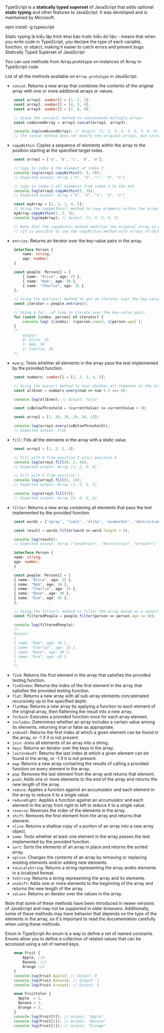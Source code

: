 TypeScript is a __statically typed superset__ of JavaScript that adds optional __static typing__ and other features to JavaScript. It was developed and is maintained by Microsoft.

npm install -g typescript

Static typing là kiểu lập trình khai báo trước kiểu dữ liệu - means that when you write code in TypeScript, you declare the type of each variable, function, or object, making it easier to catch errors and prevent bugs. 
Statically Typed Superset of JavaScript 

You can use methods from Array.prototype on instances of Array in TypeScript code

List of all the methods available on `Array.prototype` in JavaScript:

- `concat`: Returns a new array that combines the contents of the original array with one or more additional arrays or values.  
```typescript
    const array1: number[] = [1, 2, 3];
    const array2: number[] = [4, 5, 6];
    const array3: number[] = [7, 8, 9];

    // Using the concat() method to concatenate multiple arrays
    const combinedArray = array1.concat(array2, array3);

    console.log(combinedArray); // Output: [1, 2, 3, 4, 5, 6, 7, 8, 9]
    // the concat method does not modify the original arrays, but instead returns a new array containing all the elements from the original arrays in the order they were concatenated.
```
- `copyWithin`: Copies a sequence of elements within the array to the position starting at the specified target index.
```typescript
    const array1 = ['a', 'b', 'c', 'd', 'e'];

    // Copy to index 0 the element at index 3
    console.log(array1.copyWithin(0, 3, 4));
    // Expected output: Array ["d", "b", "c", "d", "e"]

    // Copy to index 1 all elements from index 3 to the end
    console.log(array1.copyWithin(1, 3));
    // Expected output: Array ["d", "d", "e", "d", "e"]

    const myArray = [1, 2, 3, 4, 5];
    // Using the copyWithin() method to copy elements within the array
    myArray.copyWithin(1, 3, 5);
    console.log(myArray); // Output: [1, 4, 5, 4, 5]

    // Note that the copyWithin method modifies the original array in place, and does not return a new array. Also, we're using TypeScript to declare the type of myArray as number[], which indicates that it's an array of numbers.
    // iIt is possible to use the copyWithin method with arrays of objects in TypeScript
```
- `entries`: Returns an iterator over the key-value pairs in the array.
```typescript
    interface Person {
        name: string;
        age: number;
    }

    const people: Person[] = [
        { name: "Alice", age: 25 },
        { name: "Bob", age: 30 },
        { name: "Charlie", age: 35 },
    ];

    // Using the entries() method to get an iterator over the key-value pairs in the array
    const iterator = people.entries();

    // Using a for...of loop to iterate over the key-value pairs
    for (const [index, person] of iterator) {
        console.log(`${index}: ${person.name}, ${person.age}`);
    }
    /*
        Output:
        0: Alice, 25
        1: Bob, 30
        2: Charlie, 35
    */
```
- `every`: Tests whether all elements in the array pass the test implemented by the provided function.
```typescript
    const numbers: number[] = [1, 2, 3, 4, 5];

    // Using the every() method to test whether all elements in the array are even
    const allEven = numbers.every(num => num % 2 === 0);

    console.log(allEven); // Output: false

    const isBelowThreshold = (currentValue) => currentValue < 40;

    const array1 = [1, 30, 39, 29, 10, 13];

    console.log(array1.every(isBelowThreshold));
    // Expected output: true

```
- `fill`: Fills all the elements in the array with a static value.  
```typescript
    const array1 = [1, 2, 3, 4];

    // Fill with 0 from position 2 until position 4
    console.log(array1.fill(0, 2, 4));
    // Expected output: Array [1, 2, 0, 0]

    // Fill with 5 from position 1
    console.log(array1.fill(5, 1));
    // Expected output: Array [1, 5, 5, 5]

    console.log(array1.fill(6));
    // Expected output: Array [6, 6, 6, 6]
```
- `filter`: Returns a new array containing all elements that pass the test implemented by the provided function.
```typescript
    const words = ['spray', 'limit', 'elite', 'exuberant', 'destruction', 'present'];

    const result = words.filter(word => word.length > 6);

    console.log(result);
    // Expected output: Array ["exuberant", "destruction", "present"]

    interface Person {
    name: string;
    age: number;
    }

    const people: Person[] = [
    { name: "Alice", age: 25 },
    { name: "Bob", age: 30 },
    { name: "Charlie", age: 35 },
    { name: "Dave", age: 40 },
    { name: "Eve", age: 45 },
    ];

    // Using the filter() method to filter the array based on a condition
    const filteredPeople = people.filter(person => person.age >= 30);

    console.log(filteredPeople);
    /*
    Output:
    [
    { name: "Bob", age: 30 },
    { name: "Charlie", age: 35 },
    { name: "Dave", age: 40 },
    { name: "Eve", age: 45 },
    ]
    */
```
- `find`: Returns the first element in the array that satisfies the provided testing function.
- `findIndex`: Returns the index of the first element in the array that satisfies the provided testing function.
- `flat`: Returns a new array with all sub-array elements concatenated recursively up to the specified depth.
- `flatMap`: Returns a new array by applying a function to each element of the original array, then flattening the result into a new array.
- `forEach`: Executes a provided function once for each array element.
- `includes`: Determines whether an array includes a certain value among its elements, returning true or false as appropriate.
- `indexOf`: Returns the first index at which a given element can be found in the array, or -1 if it is not present.
- `join`: Joins all elements of an array into a string.
- `keys`: Returns an iterator over the keys in the array.
- `lastIndexOf`: Returns the last index at which a given element can be found in the array, or -1 if it is not present.
- `map`: Returns a new array containing the results of calling a provided function on every element in the array.
- `pop`: Removes the last element from the array and returns that element.
- `push`: Adds one or more elements to the end of the array and returns the new length of the array.
- `reduce`: Applies a function against an accumulator and each element in the array to reduce it to a single value.
- `reduceRight`: Applies a function against an accumulator and each element in the array from right to left to reduce it to a single value.
- `reverse`: Reverses the order of the elements in the array.
- `shift`: Removes the first element from the array and returns that element.
- `slice`: Returns a shallow copy of a portion of an array into a new array object.
- `some`: Tests whether at least one element in the array passes the test implemented by the provided function.
- `sort`: Sorts the elements of an array in place and returns the sorted array.
- `splice`: Changes the contents of an array by removing or replacing existing elements and/or adding new elements.
- `toLocaleString`: Returns a string representing the array andits elements in a localized format.
- `toString`: Returns a string representing the array and its elements.
- `unshift`: Adds one or more elements to the beginning of the array and returns the new length of the array.
- `values`: Returns an iterator over the values in the array.

Note that some of these methods have been introduced in newer versions of JavaScript and may not be supported in older browsers. Additionally, some of these methods may have behavior that depends on the type of the elements in the array, so it's important to read the documentation carefully when using these methods.



Enum in TypeScript
An enum is a way to define a set of named constants. Enums allow you to define a collection of related values that can be accessed using a set of named keys.
```typescript
    enum Fruit {
        Apple, //0
        Banana, //1
        Orange //2
    }
    console.log(Fruit.Apple); // Output: 0
    console.log(Fruit.Banana); // Output: 1
    console.log(Fruit.Orange); // Output: 2
```

```typescript
    enum FruitColor {
      Apple  = 1, 
      Banana = 2,
      Orange = 3,
    }
    console.log(Fruit[0]); // Output: "Apple"
    console.log(Fruit[1]); // Output: "Banana"
    console.log(Fruit[2]); // Output: "Orange"
```

